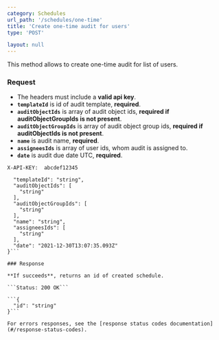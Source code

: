 ```yaml
---
category: Schedules
url_path: '/schedules/one-time'
title: 'Create one-time audit for users'
type: 'POST'

layout: null
---
```


This method allows to create one-time audit for list of users.

### Request
* The headers must include a **valid api key**.
* **`templateId`** is id of audit template, **required**.
* **`auditObjectIds`** is array of audit object ids, **required if auditObjectGroupIds is not present**.
* **`auditObjectGroupIds`** is array of audit object group ids, **required if auditObjectIds is not present**.
* **`name`** is audit name, **required**.
* **`assigneesIds`** is array of user ids, whom audit is assigned to.
* **`date`** is audit due date UTC, **required**.

```X-API-KEY:  abcdef12345```
```{
  "templateId": "string",
  "auditObjectIds": [
    "string"
  ],
  "auditObjectGroupIds": [
    "string"
  ],
  "name": "string",
  "assigneesIds": [
    "string"
  ],
  "date": "2021-12-30T13:07:35.093Z"
}```

### Response

**If succeeds**, returns an id of created schedule.

```Status: 200 OK```

```{
  "id": "string"
}```

For errors responses, see the [response status codes documentation](#/response-status-codes).
